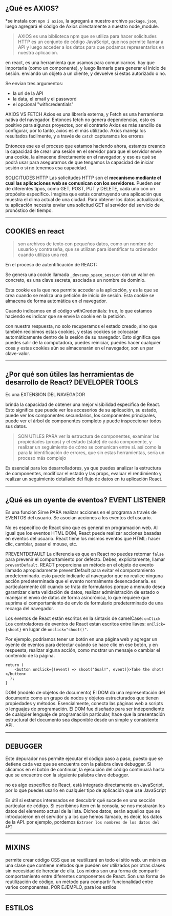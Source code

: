 ## ¿Qué es AXIOS?
*se instala con `npm i axios`, la agregará a nuestro archivo `package.json`, luego agregará el código de Axios directamente a nuestro node_module.

> AXIOS es una biblioteca npm que se utiliza para hacer solicitudes HTTP
> es un conjunto de código JavaScript, que nos permite llamar a API y luego acceder a los datos para que podamos representarlos en nuestra aplicación. 

en react, es una herramienta que usamos para comunicarnos. hay que importarla (como un componente), y luego llamarla para generar el inicio de sesión.
enviando un objeto a un cliente, y devuelve si estas autorizado o no.

Se envían tres argumentos: 
- la url de la API
- la data, el email y el password
- el opcional "withcredentials"
  
AXIOS VS FETCH
Axios es una librería externa, y Fetch es una herramienta nativa del navegador. Entonces fetch no genera dependencias, esto es positivo para algunos proyectos, por el contrario Axios es más sencillo de configurar, por lo tanto, axios es el más utilizado.
Axios maneja los resultados facilmente, y a través de `catch` capturamos los errores

Entonces ese es el proceso que estamos haciendo ahora, estamos creando la capacidad de crear una sesión en el servidor para que el servidor envíe una cookie,
la almacene directamente en el navegador, y eso es qué se podrá usar para asegurarnos de que tengamos la capacidad de 
iniciar sesión o si no tenemos esa capacidad.

SOLICITUDES HTTP
Las solicitudes HTTP son el **mecanismo mediante el cual las aplicaciones web se comunican con los servidores**. Pueden ser de diferentes tipos, como GET, POST, PUT y DELETE, cada uno con un propósito específico. Imagina que estás construyendo una aplicación que muestra el clima actual de una ciudad. Para obtener los datos actualizados, tu aplicación necesita enviar una solicitud GET al servidor del servicio de pronóstico del tiempo.

---
## COOKIES en react

> son archivos de texto con pequeños datos, como un nombre de usuario y contraseña, que se utilizan para identificar tu ordenador cuando utilizas una red.

En el proceso de autentificación de REACT:

Se genera una cookie llamada `_devcamp_space_session` con un valor en concreto, es una clave secreta, asociada a un nombre de dominio.

Esta cookie es la que nos permite acceder a la aplicación, y es la que se crea cuando se realiza una petición de inicio de sesión. 
Esta cookie se almacena de forma automática en el navegador.

Cuando indicamos en el código withCredentials: true, lo que estamos haciendo es indicar que se envíe la cookie en la petición.

con nuestra respuesta, no solo recuperamos el estado creado, sino que también recibimos estas cookies, y estas cookies se colocarán automáticamente dentro de la sesión de su navegador. Esto significa que puedes salir de la computadora, puedes reiniciar, puedes hacer cualquier cosa y estas cookies aún se almacenarán en el navegador, son un par clave-valor.

---
## ¿Por qué son útiles las herramientas de desarrollo de React? DEVELOPER TOOLS
Es una EXTENSION DEL NAVEGADOR

brinda la capacidad de obtener una mejor visibilidad específica de React. Esto significa que puede ver los accesorios de su aplicación, su estado, puede ver los componentes secundarios, los componentes principales, puede ver el árbol de componentes completo y puede inspeccionar todos sus datos.

> SON UTILES PARA  ver la estructura de componentes, examinar las propiedades (props) y el estado (state) de cada componente, y realizar un seguimiento de cómo se comunican entre sí. así como la para la identificación de errores, que sin estas herramientas, sería un proceso más complejo

Es esencial para los desarrolladores, ya que puedes analizar la estructura de componentes, modificar el estado y las props, evaluar el rendimiento y realizar un seguimiento detallado del flujo de datos en tu aplicación React.

---
## ¿Qué es un oyente de eventos? EVENT LISTENER
Es una función Sirve PARA realizar acciones en el programa a través de EVENTOS del usuario. Se asocian acciones a los eventos del usuario.

No es específico de React sino que es general en programación web. Al igual que los eventos HTML DOM, React puede realizar acciones basadas en eventos del usuario.
React tiene los mismos eventos que HTML: hacer clic, cambiar, pasar el mouse, etc.

PREVENTDEFAULT
La diferencia es que en React no puedes retornar `false` para prevenir el comportamiento por defecto. Debes, explícitamente, llamar `preventDefault`.
REACT proporciona un método en el objeto de evento llamado apropiadamente preventDefault para evitar el comportamiento predeterminado.
esto puede indicarle al navegador que no realice ninguna acción predeterminada que el evento normalmente desencadenaría. es particularmente útil cuando se trata de formularios porque a menudo desea garantizar cierta validación de datos, realizar administración de estado o manejar el envío de datos de forma asincrónica, lo que requiere que suprima el comportamiento de envío de formulario predeterminado de una recarga del navegador.


Los eventos de React están escritos en la sintaxis de camelCase: `onClick`
Los controladores de eventos de React están escritos entre llaves: `onClick={shoot}`  en lugar de `onclick="shoot()"`.

Por ejemplo, podríamos tener un botón en una página web y agregar un oyente de eventos para detectar cuándo se hace clic en ese botón, y en respuesta, realizar alguna acción, como mostrar un mensaje o cambiar el contenido de la página.
```
return (
    <button onClick={(event) => shoot("Goal!", event)}>Take the shot!</button>
  );
}
```

DOM (modelo de objetos de documento)
El DOM da una representación del documento como un grupo de nodos y objetos estructurados que tienen propiedades y métodos. Esencialmente, conecta las páginas web a scripts o lenguajes de programación.
El DOM fue diseñado para ser independiente de cualquier lenguaje de programación particular, hace que la presentación estructural del documento sea disponible desde un simple y consistente API.

---
## DEBUGGER
Este depurador nos permite ejecutar el código paso a paso, puesto que se detiene cada vez que se encuentra con la palabra clave debugger. 
Si clicamos en el botón de continuar, la ejecución del código continuará hasta que se encuentre con la siguiente palabra clave debugger.

no es algo específico de React, está integrado directamente en JavaScript, por lo que puedes usarlo en cualquier tipo de aplicación que use JavaScript

Es útil si estamos interesados ​​en descubrir qué sucede en una sección particular de código. 
Si escribimos item en la consola, se nos mostrarán los datos del elemento actual de la lista. Dichos datos, serán aquellos que se introducieron en el servidor y a los que hemos llamado, es decir, los datos de la API. por ejemplo, pordemos `Extraer los nombres de los datos del API `

---
## MIXINS
permite crear código CSS que se reutilizará en todo el sitio web. un mixin es una clase que contiene métodos que pueden ser utilizados por otras clases sin necesidad de heredar de ella.
Los mixins son una forma de compartir comportamiento entre diferentes componentes de React. Son una forma de reutilización de código, un método para compartir funcionalidad entre varios componentes.
POR EJEMPLO, para los estilos

---
## ESTILOS 

